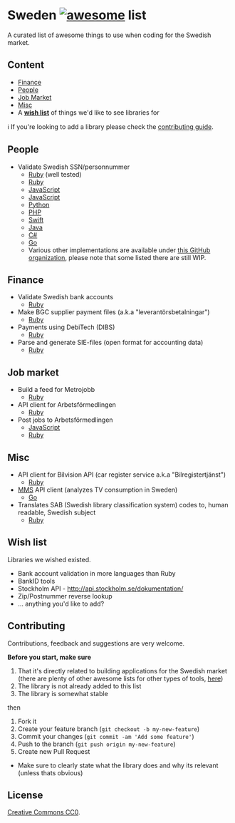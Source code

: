 # Sweden [![awesome](https://awesome.re/badge-flat.svg)](https://awesome.re) list

A curated list of awesome things to use when coding for the Swedish market.

## Content

- [Finance](#finance)
- [People](#people)
- [Job Market](#job-market)
- [Misc](#misc)
- A __[wish list](#wish-list)__ of things we'd like to see libraries for

:information_source: If you're looking to add a library please check the [contributing guide](#contributing).

## People

- Validate Swedish SSN/personnummer
  + [Ruby](https://github.com/c7/personnummer) (well tested)
  + [Ruby](https://github.com/personnummer/ruby)
  + [JavaScript](https://github.com/arokor/pernr)
  + [JavaScript](https://github.com/personnummer/js)
  + [Python](https://github.com/personnummer/python)
  + [PHP](https://github.com/personnummer/php)
  + [Swift](https://github.com/personnummer/swift)
  + [Java](https://github.com/personnummer/java)
  + [C#](https://github.com/personnummer/csharp)
  + [Go](https://github.com/personnummer/go)
  + Various other implementations are available under [this GitHub organization](https://github.com/personnummer), please note that some listed there are still WIP.

## Finance

- Validate Swedish bank accounts
  + [Ruby](https://github.com/barsoom/banktools-se)
- Make BGC supplier payment files (a.k.a "leverantörsbetalningar")
  + [Ruby](https://github.com/barsoom/supplier_payments)
- Payments using DebiTech (DIBS)
  + [Ruby](https://github.com/barsoom/debitech)
- Parse and generate SIE-files (open format for accounting data)
  + [Ruby](https://github.com/barsoom/sie)

## Job market

- Build a feed for Metrojobb
  + [Ruby](https://github.com/buren/metrojobb)
- API client for Arbetsförmedlingen
  + [Ruby](https://github.com/buren/arbetsformedlingen)
- Post jobs to Arbetsförmedlingen
  + [JavaScript](https://github.com/othermachines/platsbanken-vacancy)
  + [Ruby](https://github.com/buren/arbetsformedlingen)

## Misc

- API client for Bilvision API (car register service a.k.a "Bilregistertjänst")
  + [Ruby](https://github.com/sandelius/bilvision)
- [MMS](http://mms.se/) API client (analyzes TV consumption in Sweden)
  + [Go](https://github.com/TV4/mms)
- Translates SAB (Swedish library classification system) codes to, human readable, Swedish subject
  + [Ruby](https://github.com/c7/ur-sab)

## Wish list

Libraries we wished existed.

- Bank account validation in more languages than Ruby
- BankID tools
- Stockholm API - http://api.stockholm.se/dokumentation/
- Zip/Postnummer reverse lookup
- ... anything you'd like to add?

## Contributing

Contributions, feedback and suggestions are very welcome.

__Before you start, make sure__

1. That it's directly related to building applications for the Swedish market (there are plenty of other awesome lists for other types of tools, [here](https://github.com/sindresorhus/awesome))
2. The library is not already added to this list
3. The library is somewhat stable

then

1. Fork it
2. Create your feature branch (`git checkout -b my-new-feature`)
3. Commit your changes (`git commit -am 'Add some feature'`)
4. Push to the branch (`git push origin my-new-feature`)
5. Create new Pull Request
  - Make sure to clearly state what the library does and why its relevant (unless thats obvious)


## License

[Creative Commons CC0](LICENSE).
